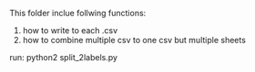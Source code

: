 This folder inclue follwing functions: 
1. how to write to each .csv
2. how to combine multiple csv to one csv but multiple sheets


run: python2 split_2labels.py
